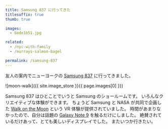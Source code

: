 ```yaml
---
title: Samsung 837 に行ってきた
titlesuffix: true
thumb: true

images:
  - 6ede1b51.jpg

related:
  - /nyc-with-family
  - /murrays-salmon-bagel

permalink: /samsung-837
---
```


友人の案内でニューヨークの [Samsung 837](https://www.samsung.com/us/837/) に行ってきました。

![moon-walk]({{ site.image_store }}{{ page.images[0] }})

Samsung 837 はひとことでいうと Samsung のショールームです。
いろんなクリエイティブな体験ができます。
ちょうど Samsung と NASA が共同で企画した [Walk on the Moon](https://www.space.com/41221-samsung-moon-virtual-reality-exhibit-nyc.html) という VR 体験が提供されていました。
時間があまりなかったので、自分は話題の [Galaxy Note 9](https://en.wikipedia.org/wiki/Samsung_Galaxy_Note_9) を触るだけにしました。
絶賛されているだけあって、とても美しいディスプレイでした。
またいつか行きたい。
